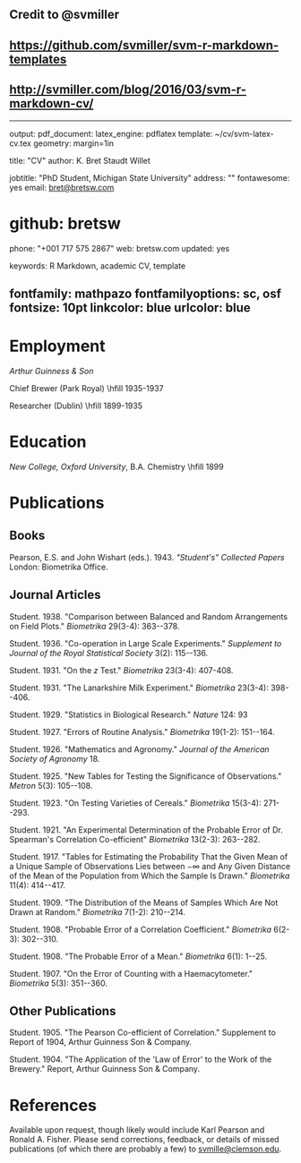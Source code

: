 ## Credit to @svmiller
## https://github.com/svmiller/svm-r-markdown-templates
## http://svmiller.com/blog/2016/03/svm-r-markdown-cv/

---
output: 
  pdf_document:
    latex_engine: pdflatex
    template: ~/cv/svm-latex-cv.tex
geometry: margin=1in

title: "CV"
author: K. Bret Staudt Willet

jobtitle: "PhD Student, Michigan State University"
address: ""
fontawesome: yes
email: bret@bretsw.com
# github: bretsw
phone: "+001 717 575 2867"
web: bretsw.com
updated: yes

keywords: R Markdown, academic CV, template

fontfamily: mathpazo
fontfamilyoptions: sc, osf
fontsize: 10pt
linkcolor: blue
urlcolor: blue
---

# Employment

*Arthur Guinness & Son*

Chief Brewer (Park Royal) \hfill 1935-1937

Researcher (Dublin) \hfill 1899-1935

# Education

*New College, Oxford University*, B.A. Chemistry \hfill 1899


# Publications

## Books

Pearson, E.S. and John Wishart (eds.). 1943. *"Student's" Collected Papers* London: Biometrika Office.

## Journal Articles

Student. 1938. "Comparison between Balanced and Random Arrangements on Field Plots." *Biometrika* 29(3-4): 363--378.

Student. 1936. "Co-operation in Large Scale Experiments." *Supplement to Journal of the Royal Statistical Society* 3(2): 115--136.

Student. 1931. "On the *z* Test." *Biometrika* 23(3-4): 407-408.

Student. 1931. "The Lanarkshire Milk Experiment." *Biometrika* 23(3-4): 398--406.

Student. 1929. "Statistics in Biological Research." *Nature* 124: 93

Student. 1927. "Errors of Routine Analysis." *Biometrika* 19(1-2): 151--164.

Student. 1926. "Mathematics and Agronomy." *Journal of the American Society of Agronomy* 18.

Student. 1925. "New Tables for Testing the Significance of Observations." *Metron* 5(3): 105--108.

Student. 1923. "On Testing Varieties of Cereals." *Biometrika* 15(3-4): 271--293.

Student. 1921. "An Experimental Determination of the Probable Error of Dr. Spearman's Correlation Co-efficient" *Biometrika* 13(2-3): 263--282.

Student. 1917. "Tables for Estimating the Probability That the Given Mean of a Unique Sample of Observations Lies between $-\infty$ and Any Given Distance of the Mean of the Population from Which the Sample Is Drawn." *Biometrika* 11(4): 414--417.

Student. 1909. "The Distribution of the Means of Samples Which Are Not Drawn at Random." *Biometrika* 7(1-2): 210--214.

Student. 1908. "Probable Error of a Correlation Coefficient." *Biometrika* 6(2-3): 302--310.

Student. 1908. "The Probable Error of a Mean." *Biometrika* 6(1): 1--25.

Student. 1907. "On the Error of Counting with a Haemacytometer." *Biometrika* 5(3): 351--360.

## Other Publications

Student. 1905. "The Pearson Co-efficient of Correlation." Supplement to Report of 1904, Arthur Guinness Son & Company.

Student. 1904. "The Application of the 'Law of Error' to the Work of the Brewery." Report, Arthur Guinness Son & Company.

# References

Available upon request, though likely would include Karl Pearson and Ronald A. Fisher. Please send corrections, feedback, or details of missed publications (of which there are probably a few) to svmille@clemson.edu.